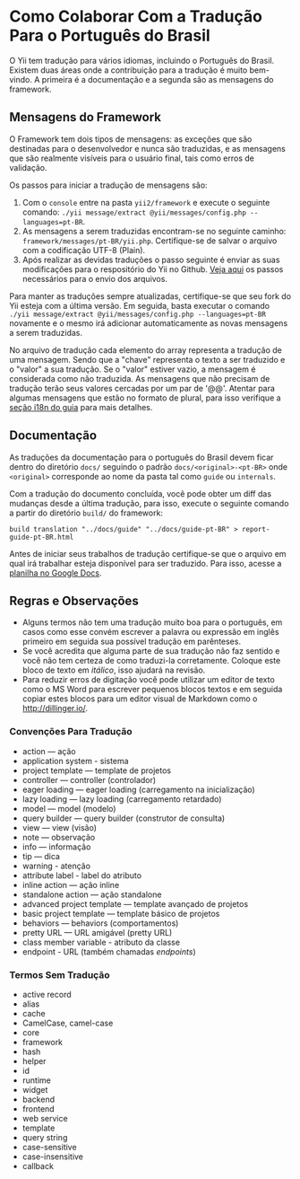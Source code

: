 Como Colaborar Com a Tradução Para o Português do Brasil
========================================================

O Yii tem tradução para vários idiomas, incluindo o Português do Brasil. Existem
duas áreas onde a contribuição para a tradução é muito bem-vindo. A primeira é a
documentação e a segunda são as mensagens do framework.

Mensagens do Framework
----------------------

O Framework tem dois tipos de mensagens: as exceções que são destinadas para o
desenvolvedor e nunca são traduzidas, e as mensagens que são realmente visíveis
para o usuário final, tais como erros de validação.

Os passos para iniciar a tradução de mensagens são:

1. Com o `console` entre na pasta `yii2/framework`  e execute o seguinte comando:
   `./yii message/extract @yii/messages/config.php --languages=pt-BR`.
2. As mensagens a serem traduzidas encontram-se no seguinte caminho:
   `framework/messages/pt-BR/yii.php`. Certifique-se de salvar o arquivo com a
   codificação UTF-8 (Plain).
3. Após realizar as devidas traduções o passo seguinte é enviar as suas
   modificações para o respositório do Yii no Github.
   [Veja aqui](https://github.com/yiisoft/yii2/blob/master/docs/internals/git-workflow.md)
   os passos necessários para o envio dos arquivos.

Para manter as traduções sempre atualizadas, certifique-se que seu fork do Yii
esteja com a última versão. Em seguida, basta executar o comando
`./yii message/extract @yii/messages/config.php --languages=pt-BR` novamente e o mesmo irá adicionar
automaticamente as novas mensagens a serem traduzidas.

No arquivo de tradução cada elemento do array representa a tradução de uma
mensagem. Sendo que a "chave" representa o texto a ser traduzido e o "valor" a
sua tradução. Se o "valor" estiver vazio, a mensagem é considerada como não
traduzida. As mensagens que não precisam de tradução terão seus valores cercadas
por um par de '@@'. Atentar para algumas mensagens que estão no formato de plural,
para isso verifique a [seção i18n do guia](../guide-pt-BR/tutorial-i18n.md) para
mais detalhes.

Documentação
------------

As traduções da documentação para o português do Brasil devem ficar dentro do
diretório `docs/` seguindo o padrão  `docs/<original>-<pt-BR>` onde `<original>`
corresponde ao nome da pasta tal como `guide` ou `internals`.

Com a tradução do documento concluída, você pode obter um diff das mudanças desde
a última tradução, para isso, execute o seguinte comando a partir do diretório
`build/` do framework:

```
build translation "../docs/guide" "../docs/guide-pt-BR" > report-guide-pt-BR.html
```

Antes de iniciar seus trabalhos de tradução certifique-se que o arquivo em qual
irá trabalhar esteja disponível para ser traduzido. Para isso, acesse a
[planilha no Google Docs](https://docs.google.com/spreadsheets/d/1pAMe-qsKK0poEsQwGI2HLFmj4afKSkEUd_1qegU5YqQ).


Regras e Observações
--------------------

- Alguns termos não tem uma tradução muito boa para o português, em casos como
  esse convém escrever a palavra ou expressão em inglês primeiro em seguida sua
  possível tradução em parênteses.
- Se você acredita que alguma parte de sua tradução não faz sentido e você não
  tem certeza de como traduzi-la corretamente. Coloque este bloco de texto em
  *itálico*, isso ajudará na revisão.
- Para reduzir erros de digitação você pode utilizar um editor de texto como o
  MS Word para escrever pequenos blocos textos e em seguida copiar estes blocos
  para um editor visual de Markdown como o http://dillinger.io/.

### Convenções Para Tradução

- action — ação
- application system - sistema
- project template — template de projetos
- controller — controller (controlador)
- eager loading — eager loading (carregamento na inicialização)
- lazy loading — lazy loading (carregamento retardado)
- model — model (modelo)
- query builder — query builder (construtor de consulta)
- view — view (visão)
- note — observação
- info — informação
- tip — dica
- warning - atenção
- attribute label - label do atributo
- inline action — ação inline
- standalone action — ação standalone
- advanced project template — template avançado de projetos
- basic project template — template básico de projetos
- behaviors — behaviors (comportamentos)
- pretty URL — URL amigável (pretty URL)
- class member variable - atributo da classe
- endpoint - URL (também chamadas *endpoints*)

### Termos Sem Tradução

- active record
- alias
- cache
- CamelCase, camel-case
- core
- framework
- hash
- helper
- id
- runtime
- widget
- backend
- frontend
- web service
- template
- query string
- case-sensitive
- case-insensitive
- callback
